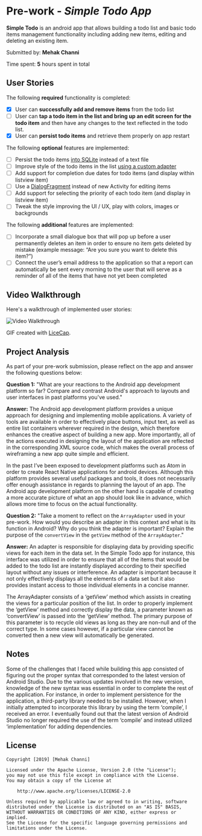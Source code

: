# Pre-work - *Simple Todo App*

**Simple Todo** is an android app that allows building a todo list and basic todo items management functionality including adding new items, editing and deleting an existing item.

Submitted by: **Mehak Channi**

Time spent: **5** hours spent in total

## User Stories

The following **required** functionality is completed:

* [x] User can **successfully add and remove items** from the todo list
* [ ] User can **tap a todo item in the list and bring up an edit screen for the todo item** and then have any changes to the text reflected in the todo list.
* [x] User can **persist todo items** and retrieve them properly on app restart

The following **optional** features are implemented:

* [ ] Persist the todo items [into SQLite](http://guides.codepath.com/android/Persisting-Data-to-the-Device#sqlite) instead of a text file
* [ ] Improve style of the todo items in the list [using a custom adapter](http://guides.codepath.com/android/Using-an-ArrayAdapter-with-ListView)
* [ ] Add support for completion due dates for todo items (and display within listview item)
* [ ] Use a [DialogFragment](http://guides.codepath.com/android/Using-DialogFragment) instead of new Activity for editing items
* [ ] Add support for selecting the priority of each todo item (and display in listview item)
* [ ] Tweak the style improving the UI / UX, play with colors, images or backgrounds

The following **additional** features are implemented:

* [ ] Incorporate a small dialogue box that will pop up before a user permanently deletes an item in order to ensure no item gets deleted by mistake (example message: “Are you sure you want to delete this item?”)
* [ ] Connect the user’s email address to the application so that a report can automatically be sent every morning to the user that will serve as a reminder of all of the items that have not yet been completed

## Video Walkthrough

Here's a walkthrough of implemented user stories:

<img src='http://i.imgur.com/link/to/your/gif/file.gif' title='Video Walkthrough' width='' alt='Video Walkthrough' />

GIF created with [LiceCap](http://www.cockos.com/licecap/).

## Project Analysis

As part of your pre-work submission, please reflect on the app and answer the following questions below:

**Question 1:** "What are your reactions to the Android app development platform so far? Compare and contrast Android's approach to layouts and user interfaces in past platforms you've used."

**Answer:** The Android app development platform provides a unique approach for designing and implementing mobile applications.  A variety of tools are available in order to effectively place buttons, input text, as well as entire list containers wherever required in the design, which therefore enhances the creative aspect of building a new app.  More importantly, all of the actions executed in designing the layout of the application are reflected in the corresponding XML source code, which makes the overall process of wireframing a new app quite simple and efficient.

In the past I’ve been exposed to development platforms such as Atom in order to create React Native applications for android devices.  Although this platform provides several useful packages and tools, it does not necessarily offer enough assistance in regards to planning the layout of an app.  The Android app development platform on the other hand is capable of creating a more accurate picture of what an app should look like in advance, which allows more time to focus on the actual functionality.   

**Question 2:** "Take a moment to reflect on the `ArrayAdapter` used in your pre-work. How would you describe an adapter in this context and what is its function in Android? Why do you think the adapter is important? Explain the purpose of the `convertView` in the `getView` method of the `ArrayAdapter`."

**Answer:** An adapter is responsible for displaying data by providing specific views for each item in the data set.  In the Simple Todo app for instance, this interface was utilized in order to ensure that all of the items that would be added to the todo list are instantly displayed according to their specified layout without any issues or interference.  An adapter is important because it not only effectively displays all the elements of a data set but it also provides instant access to those individual elements in a concise manner. 

The ArrayAdapter consists of a ‘getView’ method which assists in creating the views for a particular position of the list.  In order to properly implement the ‘getView’ method and correctly display the data, a parameter known as ‘convertView’ is passed into the ‘getView’ method.  The primary purpose of this parameter is to recycle old views as long as they are non-null and of the correct type.  In some cases however, if a particular view cannot be converted then a new view will automatically be generated.  

## Notes

Some of the challenges that I faced while building this app consisted of figuring out the proper syntax that corresponded to the latest version of Android Studio.  Due to the various updates involved in the new version, knowledge of the new syntax was essential in order to complete the rest of the application.  For instance, in order to implement persistence for the application, a third-party library needed to be installed.  However, when I initially attempted to incorporate this library by using the term ‘compile’, I received an error.  I eventually found out that the latest version of Android Studio no longer required the use of the term ‘compile’ and instead utilized ‘implementation’ for adding dependencies.

## License

    Copyright [2019] [Mehak Channi]

    Licensed under the Apache License, Version 2.0 (the "License");
    you may not use this file except in compliance with the License.
    You may obtain a copy of the License at

        http://www.apache.org/licenses/LICENSE-2.0

    Unless required by applicable law or agreed to in writing, software
    distributed under the License is distributed on an "AS IS" BASIS,
    WITHOUT WARRANTIES OR CONDITIONS OF ANY KIND, either express or implied.
    See the License for the specific language governing permissions and
    limitations under the License.
